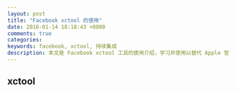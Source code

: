 ```yaml
---
layout: post
title: "Facebook xctool 的使用"
date: 2016-01-14 18:18:43 +0800
comments: true
categories: 
keywords: facebook, xctool, 持续集成
description: 本文是 Facebook xctool 工具的使用介绍，学习并使用以替代 Apple 官方的 xcodebuild，对项目的持续集成 CI 提供便利。
---
```


## xctool




